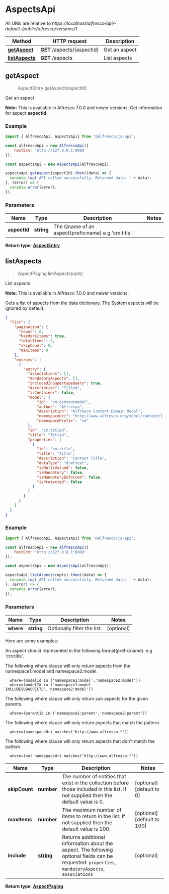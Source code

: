 # AspectsApi

All URIs are relative to *https://localhost/alfresco/api/-default-/public/alfresco/versions/1*

| Method                                       | HTTP request                | Description   |
|----------------------------------------------|-----------------------------|---------------|
| [**getAspect**](AspectsApi.md#getAspect)     | **GET** /aspects/{aspectId} | Get an aspect |
| [**listAspects**](AspectsApi.md#listAspects) | **GET** /aspects            | List aspects  |


<a name="getAspect"></a>
## getAspect
> AspectEntry getAspect(aspectId)

Get an aspect

**Note:** This is available in Alfresco 7.0.0 and newer versions.
Get information for aspect **aspectId**.


### Example

```javascript
import { AlfrescoApi, AspectsApi} from '@alfresco/js-api';

const alfrescoApi = new AlfrescoApi({
    hostEcm: 'http://127.0.0.1:8080'
});

const aspectsApi = new AspectsApi(alfrescoApi);

aspectsApi.getAspect(aspectId).then((data) => {
  console.log('API called successfully. Returned data: ' + data);
}, (error) => {
  console.error(error);
});
```

### Parameters

| Name         | Type       | Description                                        | Notes |
|--------------|------------|----------------------------------------------------|-------|
| **aspectId** | **string** | The Qname of an aspect(prefix:name) e.g 'cm:title' |  

**Return type**: [**AspectEntry**](AspectEntry.md)

<a name="listAspects"></a>
## listAspects
> AspectPaging listAspects(opts)

List aspects

**Note:** This is available in Alfresco 7.0.0 and newer versions.

Gets a list of aspects from the data dictionary. The System aspects will be ignored by default.

```json
{
  "list": {
    "pagination": {
      "count": 0,
      "hasMoreItems": true,
      "totalItems": 0,
      "skipCount": 0,
      "maxItems": 0
    },
    "entries": [
      {
        "entry": {
          "associations": [],
          "mandatoryAspects": [],
          "includedInSupertypeQuery": true,
          "description": "Titled",
          "isContainer": false,
          "model": {
              "id": "cm:contentmodel",
              "author": "Alfresco",
              "description": "Alfresco Content Domain Model",
              "namespaceUri": "http://www.alfresco.org/model/content/1.0",
              "namespacePrefix": "cm"
          },
          "id": "cm:titled",
          "title": "Titled",
          "properties": [
            {
              "id": "cm:title",
              "title": "Title",
              "description": "Content Title",
              "dataType": "d:mltext",
              "isMultiValued": false,
              "isMandatory": false,
              "isMandatoryEnforced": false,
              "isProtected": false
            }
          ]
        }
      }
    ]
  }
}
```


### Example

```javascript
import { AlfrescoApi, AspectsApi} from '@alfresco/js-api';

const alfrescoApi = new AlfrescoApi({
    hostEcm: 'http://127.0.0.1:8080'
});

const aspectsApi = new AspectsApi(alfrescoApi);

aspectsApi.listAspects(opts).then((data) => {
  console.log('API called successfully. Returned data: ' + data);
}, (error) => {
  console.error(error);
});
```

### Parameters

| Name      | Type       | Description                 | Notes      |
|-----------|------------|-----------------------------|------------|
| **where** | **string** | Optionally filter the list. | [optional] |

Here are some examples:

An aspect should represented in the following format(prefix:name). e.g 'cm:title'.

The following where clause will only return aspects from the namespace1:model and namespace2:model.

```text
  where=(modelId in ('namespace1:model','namespace2:model'))
  where=(modelId in ('namespace1:model INCLUDESUBASPECTS','namespace2:model'))
```
  

The following where clause will only return sub aspects for the given parents.

```text
  where=(parentId in ('namespace1:parent','namespace2:parent'))
```  

The following where clause will only return aspects that match the pattern.

```text
  where=(namespaceUri matches('http://www.alfresco.*'))
```  

The following where clause will only return aspects that don't match the pattern.

```text
  where=(not namespaceUri matches('http://www.alfresco.*'))
```

| Name          | Type                    | Description                                                                                                                                       | Notes                       |
|---------------|-------------------------|---------------------------------------------------------------------------------------------------------------------------------------------------|-----------------------------|
| **skipCount** | **number**              | The number of entities that exist in the collection before those included in this list. If not supplied then the default value is 0.              | [optional] [default to 0]   |
| **maxItems**  | **number**              | The maximum number of items to return in the list. If not supplied then the default value is 100.                                                 | [optional] [default to 100] |
| **include**   | [**string**](string.md) | Returns additional information about the aspect. The following optional fields can be requested: `properties`, `mandatoryAspects`, `associations` | [optional]                  |

**Return type**: [**AspectPaging**](AspectPaging.md)

